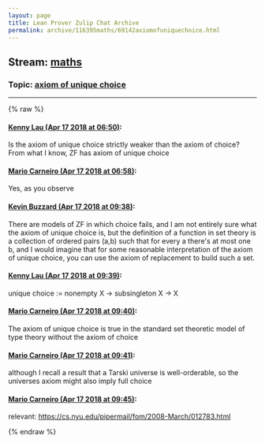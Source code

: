 ```yaml
---
layout: page
title: Lean Prover Zulip Chat Archive 
permalink: archive/116395maths/69142axiomofuniquechoice.html
---
```


## Stream: [maths](index.html)
### Topic: [axiom of unique choice](69142axiomofuniquechoice.html)

---


{% raw %}
#### [ Kenny Lau (Apr 17 2018 at 06:50)](https://leanprover.zulipchat.com/#narrow/stream/116395-maths/topic/axiom%20of%20unique%20choice/near/125181778):
<p>Is the axiom of unique choice strictly weaker than the axiom of choice? From what I know, ZF has axiom of unique choice</p>

#### [ Mario Carneiro (Apr 17 2018 at 06:58)](https://leanprover.zulipchat.com/#narrow/stream/116395-maths/topic/axiom%20of%20unique%20choice/near/125181992):
<p>Yes, as you observe</p>

#### [ Kevin Buzzard (Apr 17 2018 at 09:38)](https://leanprover.zulipchat.com/#narrow/stream/116395-maths/topic/axiom%20of%20unique%20choice/near/125186342):
<p>There are models of ZF in which choice fails, and I am not entirely sure what the axiom of unique choice is, but the definition of a function in set theory is a collection of ordered pairs (a,b) such that for every a there's at most one b, and I would imagine that for some reasonable interpretation of the axiom of unique choice, you can use the axiom of replacement to build such a set.</p>

#### [ Kenny Lau (Apr 17 2018 at 09:39)](https://leanprover.zulipchat.com/#narrow/stream/116395-maths/topic/axiom%20of%20unique%20choice/near/125186348):
<p>unique choice := nonempty X -&gt; subsingleton X -&gt; X</p>

#### [ Mario Carneiro (Apr 17 2018 at 09:40)](https://leanprover.zulipchat.com/#narrow/stream/116395-maths/topic/axiom%20of%20unique%20choice/near/125186393):
<p>The axiom of unique choice is true in the standard set theoretic model of type theory without the axiom of choice</p>

#### [ Mario Carneiro (Apr 17 2018 at 09:41)](https://leanprover.zulipchat.com/#narrow/stream/116395-maths/topic/axiom%20of%20unique%20choice/near/125186406):
<p>although I recall a result that a Tarski universe is well-orderable, so the universes axiom might also imply full choice</p>

#### [ Mario Carneiro (Apr 17 2018 at 09:45)](https://leanprover.zulipchat.com/#narrow/stream/116395-maths/topic/axiom%20of%20unique%20choice/near/125186508):
<p>relevant: <a href="https://cs.nyu.edu/pipermail/fom/2008-March/012783.html" target="_blank" title="https://cs.nyu.edu/pipermail/fom/2008-March/012783.html">https://cs.nyu.edu/pipermail/fom/2008-March/012783.html</a></p>


{% endraw %}

